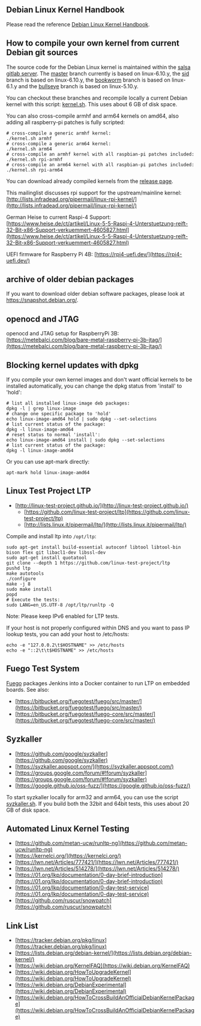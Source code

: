 Debian Linux Kernel Handbook
----------------------------

Please read the reference [Debian Linux Kernel Handbook](https://kernel-team.pages.debian.net/kernel-handbook/index.html).


How to compile your own kernel from current Debian git sources
--------------------------------------------------------------

The source code for the Debian Linux kernel is maintained within the [salsa gitlab server](https://salsa.debian.org/kernel-team/linux/commits/master).
The [master](https://salsa.debian.org/kernel-team/linux/commits/master) branch currently is based on linux-6.10.y,
the [sid](https://salsa.debian.org/kernel-team/linux/commits/sid) branch is based on linux-6.10.y,
the [bookworm](https://salsa.debian.org/kernel-team/linux/commits/bookworm) branch is based on linux-6.1.y and
the [bullseye](https://salsa.debian.org/kernel-team/linux/commits/bullseye) branch is based on linux-5.10.y.

You can checkout these branches and recompile locally a current Debian kernel with
this script: [kernel.sh](https://github.com/laroche/arm-devel-infrastructure/blob/master/vmdb2-debian/kernel.sh).
This uses about 6 GB of disk space.

You can also cross-compile armhf and arm64 kernels on amd64, also adding all raspberry-pi patches is fully scripted:
```shell
# cross-compile a generic armhf kernel:
./kernel.sh armhf
# cross-compile a generic arm64 kernel:
./kernel.sh arm64
# cross-compile an armhf kernel with all raspbian-pi patches included:
./kernel.sh rpi-armhf
# cross-compile an arm64 kernel with all raspbian-pi patches included:
./kernel.sh rpi-arm64
```

You can download already compiled kernels from the [release page](https://github.com/laroche/arm-devel-infrastructure/releases).

This mailinglist discusses rpi support for the upstream/mainline kernel:
[http://lists.infradead.org/pipermail/linux-rpi-kernel/](http://lists.infradead.org/pipermail/linux-rpi-kernel/)

German Heise to current Raspi-4 Support:
[https://www.heise.de/ct/artikel/Linux-5-5-Raspi-4-Unterstuetzung-reift-32-Bit-x86-Support-verkuemmert-4605827.html](https://www.heise.de/ct/artikel/Linux-5-5-Raspi-4-Unterstuetzung-reift-32-Bit-x86-Support-verkuemmert-4605827.html)

UEFI firmware for Raspberry Pi 4B: [https://rpi4-uefi.dev/](https://rpi4-uefi.dev/)


archive of older debian packages
--------------------------------

If you want to download older debian software packages, please look at <https://snapshot.debian.org/>.


openocd and JTAG
----------------

openocd and JTAG setup for RaspberryPi 3B: [https://metebalci.com/blog/bare-metal-raspberry-pi-3b-jtag/](https://metebalci.com/blog/bare-metal-raspberry-pi-3b-jtag/)


Blocking kernel updates with dpkg
---------------------------------

If you compile your own kernel images and don't want official kernels to be
installed automatically, you can change the dpkg status from 'install' to 'hold':

```shell
# list all installed linux-image deb packages:
dpkg -l | grep linux-image
# change one specific package to 'hold'
echo linux-image-amd64 hold | sudo dpkg --set-selections
# list current status of the package:
dpkg -l linux-image-amd64
# reset status to normal 'install':
echo linux-image-amd64 install | sudo dpkg --set-selections
# list current status of the package:
dpkg -l linux-image-amd64
```

Or you can use apt-mark directly:

```shell
apt-mark hold linux-image-amd64
```


Linux Test Project LTP
----------------------
- [http://linux-test-project.github.io/](http://linux-test-project.github.io/)
  - [https://github.com/linux-test-project/ltp](https://github.com/linux-test-project/ltp)
  - [http://lists.linux.it/pipermail/ltp/](http://lists.linux.it/pipermail/ltp/)

Compile and install ltp into `/opt/ltp`:

```shell
sudo apt-get install build-essential autoconf libtool libtool-bin bison flex git libacl1-dev libssl-dev
sudo apt-get install quotatool
git clone --depth 1 https://github.com/linux-test-project/ltp
pushd ltp
make autotools
./configure
make -j 8
sudo make install
popd
# Execute the tests:
sudo LANG=en_US.UTF-8 /opt/ltp/runltp -Q
```

Note: Please keep IPv6 enabled for LTP tests.

If your host is not properly configured within DNS and you want to pass
IP lookup tests, you can add your host to /etc/hosts:
```shell
echo -e "127.0.0.2\t$HOSTNAME" >> /etc/hosts
echo -e "::2\t\t$HOSTNAME" >> /etc/hosts
```


Fuego Test System
-----------------
[Fuego](http://fuegotest.org/) packages Jenkins into a Docker container to run LTP on embedded boards.
See also:

- [https://bitbucket.org/fuegotest/fuego/src/master/](https://bitbucket.org/fuegotest/fuego/src/master/)
- [https://bitbucket.org/fuegotest/fuego-core/src/master/](https://bitbucket.org/fuegotest/fuego-core/src/master/)


Syzkaller
---------
- [https://github.com/google/syzkaller](https://github.com/google/syzkaller)
- [https://syzkaller.appspot.com/](https://syzkaller.appspot.com/)
- [https://groups.google.com/forum/#!forum/syzkaller](https://groups.google.com/forum/#!forum/syzkaller)
- [https://google.github.io/oss-fuzz/](https://google.github.io/oss-fuzz/)

To start syzkaller locally for arm32 and arm64, you can use the script
[syzkaller.sh](https://github.com/laroche/arm-devel-infrastructure/tree/master/syzkaller/syzkaller.sh).
If you build both the 32bit and 64bit tests, this uses about 20 GB of disk space.


Automated Linux Kernel Testing
------------------------------
- [https://github.com/metan-ucw/runltp-ng](https://github.com/metan-ucw/runltp-ng)
- [https://kernelci.org/](https://kernelci.org/)
- [https://lwn.net/Articles/777421/](https://lwn.net/Articles/777421/)
- [https://lwn.net/Articles/514278/](https://lwn.net/Articles/514278/)
- [https://01.org/lkp/documentation/0-day-brief-introduction](https://01.org/lkp/documentation/0-day-brief-introduction)
- [https://01.org/lkp/documentation/0-day-test-service](https://01.org/lkp/documentation/0-day-test-service)
- [https://github.com/ruscur/snowpatch](https://github.com/ruscur/snowpatch)


Link List
---------
- [https://tracker.debian.org/pkg/linux](https://tracker.debian.org/pkg/linux)
- [https://lists.debian.org/debian-kernel/](https://lists.debian.org/debian-kernel/)
- [https://wiki.debian.org/KernelFAQ](https://wiki.debian.org/KernelFAQ)
- [https://wiki.debian.org/HowToUpgradeKernel](https://wiki.debian.org/HowToUpgradeKernel)
- [https://wiki.debian.org/DebianExperimental](https://wiki.debian.org/DebianExperimental)
- [https://wiki.debian.org/HowToCrossBuildAnOfficialDebianKernelPackage](https://wiki.debian.org/HowToCrossBuildAnOfficialDebianKernelPackage)

